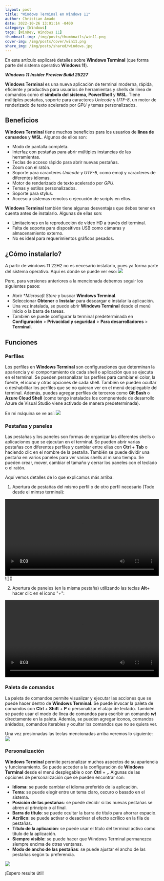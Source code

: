 ```yaml
---
layout: post
title: "Windows Terminal en Windows 11"
author: Christian Amado
date: 2022-10-26 13:01:14 -0400
category: [Windows]
tags: [WinDev, Windows 11]
thumbnail-img: /img/posts/thumbnails/win11.png
cover-img: /img/posts/cover/win11.png
share_img: /img/posts/shared/windows.jpg
---
```


En este artículo explicaré detalles sobre **Windows Terminal** (que forma parte del sistema operativo **Windows 11**).

***Windows 11 Insider Preview Build 25227***

<!--more-->

**Windows Terminal** es una nueva aplicación de terminal moderna, rápida, eficiente y productiva para usuarios de herramientas y shells de línea de comandos como el **símbolo del sistema**, **PowerShell** y **WSL**. Tiene múltiples pestañas, soporte para caracteres *Unicode* y *UTF-8*, un motor de renderizado de texto acelerado por *GPU* y temas personalizados.

## Beneficios
**Windows Terminal** tiene muchos beneficios para los usuarios de **línea de comandos** y **WSL**. Algunos de ellos son:

* Modo de pantalla completa.
* Interfaz con pestañas para abrir múltiples instancias de las herramientas.
* Teclas de acceso rápido para abrir nuevas pestañas.
* Zoom con el ratón.
* Soporte para caracteres *Unicode* y *UTF-8*, como emoji y caracteres de diferentes idiomas.
* Motor de renderizado de texto acelerado por *GPU*.
* Temas y estilos personalizados.
* Soporte para stylus.
* Acceso a sistemas remotos o ejecución de scripts en ellos.

**Windows Terminal** también tiene algunas desventajas que debes tener en cuenta antes de instalarlo. Algunas de ellas son:

* Limitaciones en la reproducción de vídeo HD a través del terminal.
* Falta de soporte para dispositivos USB como cámaras y almacenamiento externo.
* No es ideal para requerimientos gráficos pesados.

## ¿Cómo instalarlo?
A partir de windows 11 22H2 no es necesario instalarlo, pues ya forma parte del sistema operativo. Aquí es donde se puede ver eso:
![](/img/posts/2022/10/26/1.png)

Pero, para versiones anteriores a la mencionada debemos seguir los siguientes pasos:
* Abrir **Microsoft Store* y buscar **Windows Terminal**.
* Seleccionar **Obtener** o **Instalar** para descargar e instalar la aplicación.
* Una vez instalada, se puede abrir **Windows Terminal** desde el menú Inicio o la barra de tareas.
* También se puede configurar la terminal predeterminada en **Configuración** > **Privacidad y seguridad** > **Para desarrolladores** > **Terminal**.

## Funciones

### Perfiles
Los perfiles en **Windows Terminal** son configuraciones que determinan la apariencia y el comportamiento de cada shell o aplicación que se ejecuta en el terminal. Se pueden personalizar los perfiles para cambiar el color, la fuente, el icono y otras opciones de cada shell. También se pueden ocultar o deshabilitar los perfiles que se no quieran ver en el menú desplegable del terminal. Además, puedes agregar perfiles de terceros como **Git Bash** o **Azure Cloud Shell** (como tengo instalados los compnentede de desarrollo Azure de Visual Studio viene activado de manera predeterminada). 

En mi máquina se ve así:
![](/img/posts/2022/10/26/2.png)

### Pestañas y paneles
Las pestañas y los paneles son formas de organizar las diferentes shells o aplicaciones que se ejecutan en el terminal. Se pueden abrir varias pestañas con diferentes perfiles y cambiar entre ellas con **Ctrl** + **Tab** o haciendo clic en el nombre de la pestaña. También se puede dividir una pestaña en varios paneles para ver varias shells al mismo tiempo. Se pueden crear, mover, cambiar el tamaño y cerrar los paneles con el teclado o el ratón.

Aquí vemos detalles de lo que explicamos más arriba:
1. Apertura de pestañas del mismo perfil o de otro perfil necesario (Todo desde el mimso terminal):
  
<video width=100% controls autoplay>
<source src="/img/posts/2022/10/26/3.mp4" type="video/mp4">
Your browser does not support the video tag.  
</video> 
![]()

2. Apertura de paneles (en la misma pestaña) utilizando las teclas **Alt**+ hacer clic en el icono "+":
 
<video width=100% controls autoplay>
    <source src="/img/posts/2022/10/26/4.mp4" type="video/mp4">
    Your browser does not support the video tag.  
</video>  

### Paleta de comandos
La paleta de comandos permite visualizar y ejecutar las acciones que se puede hacer dentro de **Windows Terminal**. Se puede invocar la paleta de comandos con **Ctrl** + **Shift** + **P** o personalizar el atajo de teclado. También  se puede usar el modo de línea de comandos para escribir un comando ***wt*** directamente en la paleta. Además, se pueden agregar iconos, comandos anidados, comandos iterables y ocultar los comandos que no se quiera ver.

Una vez presionadas las teclas mencionadas arriba veremos lo siguiente:
![](/img/posts/2022/10/26/5.png)

### Personalización
**Windows Terminal** permite personalizar muchos aspectos de su apariencia y funcionamiento. Se puede acceder a la configuración de **Windows Terminal** desde el menú desplegable o con **Ctrl** + **,**. Algunas de las opciones de personalización que se pueden encontrar son:
* **Idioma**: se puede cambiar el idioma preferido de la aplicación.
* **Tema**: se puede elegir entre un tema claro, oscuro o basado en el sistema.
* **Posición de las pestañas**: se puede decidir si las nuevas pestañas se abren al principio o al final.
* **Barra de título**: se puede ocultar la barra de título para ahorrar espacio.
* **Acrílico**: se puede activar o desactivar el efecto acrílico en la fila de pestañas.
* **Título de la aplicación**: se puede usar el título del terminal activo como título de la aplicación.
* **Siempre visible**: se puede hacer que Windows Terminal permanezca siempre encima de otras ventanas.
* **Modo de ancho de las pestañas**: se puede ajustar el ancho de las pestañas según tu preferencia.

![](/img/posts/2022/10/26/6.png)

¡Espero resulte útil!
